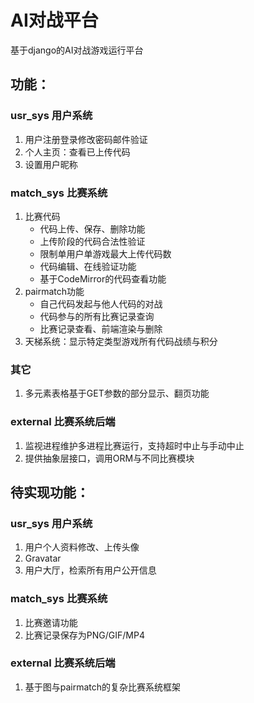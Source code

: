 # AI对战平台
基于django的AI对战游戏运行平台

## 功能：

### usr_sys 用户系统
1. 用户注册登录修改密码邮件验证
1. 个人主页：查看已上传代码
1. 设置用户昵称

### match_sys 比赛系统
1. 比赛代码
    * 代码上传、保存、删除功能
    * 上传阶段的代码合法性验证
    * 限制单用户单游戏最大上传代码数
    * 代码编辑、在线验证功能
    * 基于CodeMirror的代码查看功能
1. pairmatch功能
    * 自己代码发起与他人代码的对战
    * 代码参与的所有比赛记录查询
    * 比赛记录查看、前端渲染与删除
1. 天梯系统：显示特定类型游戏所有代码战绩与积分

### 其它
1. 多元素表格基于GET参数的部分显示、翻页功能

### external 比赛系统后端
1. 监视进程维护多进程比赛运行，支持超时中止与手动中止
1. 提供抽象层接口，调用ORM与不同比赛模块

## 待实现功能：

### usr_sys 用户系统
1. 用户个人资料修改、上传头像
1. Gravatar
1. 用户大厅，检索所有用户公开信息

### match_sys 比赛系统
1. 比赛邀请功能
1. 比赛记录保存为PNG/GIF/MP4

### external 比赛系统后端
1. 基于图与pairmatch的复杂比赛系统框架